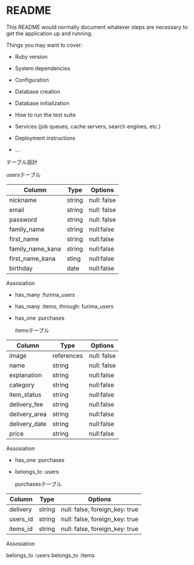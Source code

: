 # README

This README would normally document whatever steps are necessary to get the
application up and running.

Things you may want to cover:

* Ruby version

* System dependencies

* Configuration

* Database creation

* Database initialization

* How to run the test suite

* Services (job queues, cache servers, search engines, etc.)

* Deployment instructions

* ...

 テーブル設計

  usersテーブル

|  Column          |   Type     |           Options              |
| --------         | ---------- | ------------------------------ |
| nickname         |   string   |          null: false           |
|  email           |   string   |          null: false           |
| password         |   string   |          null: false           |
| family_name      |   string   |          null:false            |
| first_name       |   string   |          null:false            |
| family_name_kana |   string   |          null:false            |
| first_name_kana  |   sting    |          null:false            |
| birthday         |   date     |          null:false            |

   Assosiation

- has_many :furima_users
- has_many :items, through: furima_users
- has_one :purchases

  itemsテーブル

| Column        | Type       | Options                        |
| ------        | ---------- | ------------------------------ |
| image         | references | null: false                    |
| name          | string     | null: false                    |
| explanation   | string     | null:false                     |
| category      | string     | null:false                     |
| item_status   | string     | null:false                     |
| delivery_fee  | string     | null:false                     |
| delivery_area | string     | null:false                     |
| delivery_date | string     | null:false                     |
| price         | string     | null:false                     |

   Assosiation

- has_one :purchases
- belongs_to :users

  purchasesテーブル

|   Column  | Type       | Options                        |
|  -------  | ---------- | ------------------------------ |
|  delivery | string     | null: false, foreign_key: true |
|  users_id | string     | null: false, foreign_key: true |
|  items_id | string     | null: false, foreign_key: true |

   Assosiation

belongs_to :users
belongs_to :items